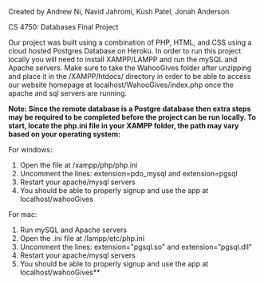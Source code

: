 Created by Andrew Ni, Navid Jahromi, Kush Patel, Jonah Anderson

CS 4750: Databases
Final Project 

Our project was built using a combination of PHP, HTML, and CSS using a cloud hosted Postgres Database on Heroku. In order to run this project locally you will need to install XAMPP/LAMPP and run the mySQL and Apache servers. Make sure to take the WahooGives folder after unzipping and place it in the /XAMPP/htdocs/ directory in order to be able to access our website homepage at localhost/WahooGives/index.php once the apache and sql servers are running.

**Note: Since the remote database is a Postgre database then extra steps may be required to be completed before the project can be run locally. To start, locate the php.ini file in your XAMPP folder, the path may vary based on your operating system:**

For windows: 
1. Open the file at /xampp/php/php.ini
2. Uncomment the lines:
  extension=pdo_mysql and extension=pgsql
3. Restart your apache/mysql servers
4. You should be able to properly signup and use the app at localhost/wahooGives

For mac:
1. Run mySQL and Apache servers
2. Open the .ini file at /lampp/etc/php.ini
3. Uncomment the lines:
extension="pgsql.so" and extension=”pgsql.dll”
4. Restart your apache/mysql servers
5. You should be able to properly signup and use the app at localhost/wahooGives**

